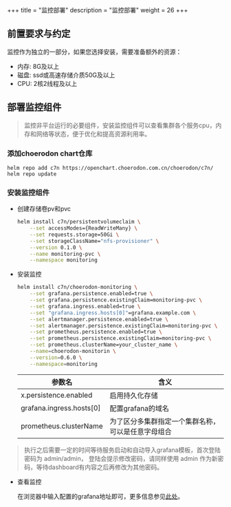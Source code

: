 +++
title = "监控部署"
description = "监控部署"
weight = 26
+++

## 前置要求与约定

监控作为独立的一部分，如果您选择安装，需要准备额外的资源：

- 内存: 8G及以上
- 磁盘: ssd或高速存储介质50G及以上
- CPU: 2核2线程及以上

## 部署监控组件

<blockquote class="note">
监控非平台运行的必要组件，安装监控组件可以查看集群各个服务cpu，内存和网络等状态，便于优化和提高资源利用率。
</blockquote>

### 添加choerodon chart仓库

```
helm repo add c7n https://openchart.choerodon.com.cn/choerodon/c7n/
helm repo update
```

### 安装监控组件

- 创建存储卷pv和pvc

    ```bash
    helm install c7n/persistentvolumeclaim \
        --set accessModes={ReadWriteMany} \
        --set requests.storage=50Gi \
        --set storageClassName="nfs-provisioner" \
        --version 0.1.0 \
        --name monitoring-pvc \
        --namespace monitoring
    ```

- 安装监控

    ```bash
    helm install c7n/choerodon-monitoring \
        --set grafana.persistence.enabled=true \
        --set grafana.persistence.existingClaim=monitoring-pvc \
        --set grafana.ingress.enabled=true \
        --set "grafana.ingress.hosts[0]"=grafana.example.com \
        --set alertmanager.persistence.enabled=true \
        --set alertmanager.persistence.existingClaim=monitoring-pvc \
        --set prometheus.persistence.enabled=true \
        --set prometheus.persistence.existingClaim=monitoring-pvc \
        --set prometheus.clusterName=your_cluster_name \
        --name=choerodon-monitorin \
        --version=0.6.0 \
        --namespace=monitoring
    ```

    参数名 | 含义 
    --- |  --- 
    x.persistence.enabled|启用持久化存储
    grafana.ingress.hosts[0]|配置grafana的域名
    prometheus.clusterName|为了区分多集群指定一个集群名称，可以是任意字母组合

<blockquote class="note">
执行之后需要一定的时间等待服务启动和自动导入grafana模板，首次登陆密码为 admin/admin， 登陆会提示修改密码，请同样使用 admin 作为新密码，等待dashboard有内容之后再修改为其他密码。
</blockquote>

- 查看监控

    在浏览器中输入配置的grafana地址即可，更多信息参见[此处](../../../../user-guide/operating-manage/)。
